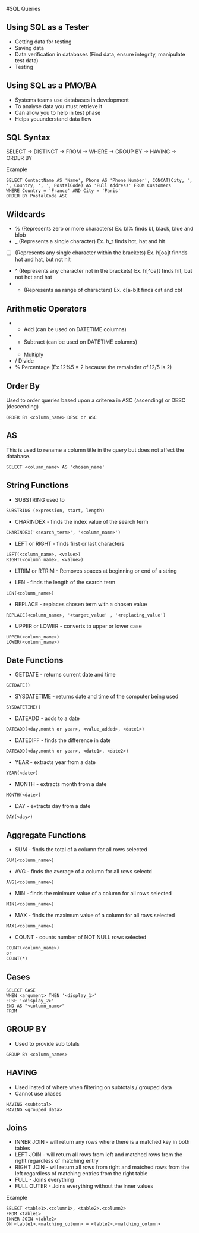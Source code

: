 #SQL Queries

## Using SQL as a Tester
- Getting data for testing
- Saving data
- Data verification in databases (Find data, ensure integrity, manipulate test data)
- Testing

## Using SQL as a PMO/BA
- Systems teams use databases in development
- To analyse data you must retrieve it
- Can allow you to help in test phase
- Helps youunderstand data flow

## SQL Syntax
SELECT -> DISTINCT -> FROM -> WHERE -> GROUP BY -> HAVING -> ORDER BY

Example
```
SELECT ContactName AS 'Name', Phone AS 'Phone Number', CONCAT(City, ', ', Country, ', ', PostalCode) AS 'Full Address' FROM Customers
WHERE Country = 'France' AND City = 'Paris'
ORDER BY PostalCode ASC
```

## Wildcards
- % (Represents zero or more characters) Ex. bl% finds bl, black, blue and blob
- _ (Represents a single character) Ex. h_t finds hot, hat and hit
- [ ] (Represents any single character within the brackets) Ex. h[oa]t finnds hot and hat, but not hit
- ^ (Represents any character not in the brackets) Ex. h[^oa]t finds hit, but not hot and hat
- - (Represents aa range of characters) Ex. c[a-b]t finds cat and cbt

## Arithmetic Operators
- + Add (can be used on DATETIME columns)
- - Subtract (can be used on DATETIME columns)
- * Multiply 
- / Divide
- % Percentage (Ex 12%5 = 2 because the remainder of 12/5 is 2)

## Order By
Used to order queries based upon a criterea in ASC (ascending) or DESC (descending)
```
ORDER BY <column_name> DESC or ASC
```

## AS
This is used to rename a column title in the query but does not affect the database.
```
SELECT <column_name> AS 'chosen_name'
```

## String Functions
- SUBSTRING used to 
```
SUBSTRING (expression, start, length)
```

- CHARINDEX - finds the index value of the search term
```
CHARINDEX('<search_term>', '<column_name>')
```

- LEFT or RIGHT - finds first or last characters
```
LEFT(<column_name>, <value>) 
RIGHT(<column_name>, <value>)
```

- LTRIM or RTRIM - Removes spaces at beginning or end of a string

- LEN - finds the length of the search term
```
LEN(<column_name>)
```

- REPLACE - replaces chosen term with a chosen value
```
REPLACE(<column_name>, '<target_value' , '<replacing_value')
```

- UPPER or LOWER - converts to upper or lower case
```
UPPER(<column_name>)
LOWER(<column_name>)
```

## Date Functions
- GETDATE - returns current date and time
```
GETDATE()
```

- SYSDATETIME - returns date and time of the computer being used
```
SYSDATETIME()
```

- DATEADD - adds to a date
```
DATEADD(<day,month or year>, <value_added>, <date1>)
```

- DATEDIFF - finds the difference in date
```
DATEADD(<day,month or year>, <date1>, <date2>)
```

- YEAR - extracts year from a date
```
YEAR(<date>)
```

- MONTH - extracts month from a date
```
MONTH(<date>)
```

- DAY - extracts day from a date
```
DAY(<day>)
```

## Aggregate Functions
- SUM - finds the total of a column for all rows selected
```
SUM(<column_name>)
```

- AVG - finds the average of a column for all rows selectd
```
AVG(<column_name>)
```

- MIN - finds the minimum value of a column for all rows selected
```
MIN(<column_name>)
```

- MAX - finds the maximum value of a column for all rows selected
```
MAX(<column_name>)
```

- COUNT - counts number of NOT NULL rows selected
```
COUNT(<column_name>)
or
COUNT(*)
```

## Cases
```
SELECT CASE
WHEN <argument> THEN '<display_1>'
ELSE '<display_2>'
END AS "<column_name>"
FROM 
```

## GROUP BY
- Used to provide sub totals
```
GROUP BY <column_names>
```
 
## HAVING
- Used insted of where when filtering on subtotals / grouped data
- Cannot use aliases 

```
HAVING <subtotal>
HAVING <grouped_data>
```

## Joins
- INNER JOIN - will return any rows where there is a matched key in both tables
- LEFT JOIN - will return all rows from left and matched rows from the right regardless of matching entry
- RIGHT JOIN - will return all rows from right and matched rows from the left regardless of matching entries from the right table
- FULL - Joins everything
- FULL OUTER - Joins everything without the inner values

Example 
``` 
SELECT <table1>.<column1>, <table2>.<column2>
FROM <table1>
INNER JOIN <table2> 
ON <table1>.<matching_column> = <table2>.<matching_column>
```

